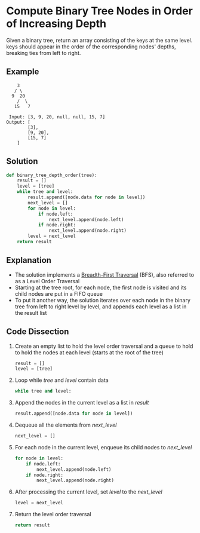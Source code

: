 # Compute Binary Tree Nodes in Order of Increasing Depth
Given a binary tree, return an array consisting of the keys at the same level. keys should appear in the order of the corresponding nodes' depths, breaking ties from left to right.

## Example
```
    3
   / \
  9  20
    /  \
   15   7

 Input: [3, 9, 20, null, null, 15, 7]
Output: [
        [3],
        [9, 20],
        [15, 7]
    ]
```

## Solution
```python
def binary_tree_depth_order(tree):
    result = []
    level = [tree]
    while tree and level:
        result.append([node.data for node in level])
        next_level = []
        for node in level:
            if node.left:
                next_level.append(node.left)
            if node.right:
                next_level.append(node.right)
        level = next_level
    return result
```

## Explanation
* The solution implements a [Breadth-First Traversal](https://en.wikipedia.org/wiki/Breadth-first_search) (BFS), also referred to as a Level Order Traversal
* Starting at the tree root, for each node, the first node is visited and its child nodes are put in a FIFO queue
* To put it another way, the solution iterates over each node in the binary tree from left to right level by level, and appends each level as a list in the result list

## Code Dissection
1. Create an empty list to hold the level order traversal and a queue to hold to hold the nodes at each level (starts at the root of the tree)
    ```python
    result = []
    level = [tree]
    ```
2. Loop while _tree_ and _level_ contain data
    ```python
    while tree and level:
    ```
3. Append the nodes in the current level as a list in _result_
    ```python
    result.append([node.data for node in level])
    ```
4. Dequeue all the elements from *next_level*
    ```python
    next_level = []
    ```
5. For each node in the current level, enqueue its child nodes to *next_level*
    ```python
    for node in level:
        if node.left:
            next_level.append(node.left)
        if node.right:
            next_level.append(node.right)
    ```
6. After processing the current level, set _level_ to the *next_level*
    ```python
    level = next_level
    ```
7. Return the level order traversal
    ```python
    return result
    ```
